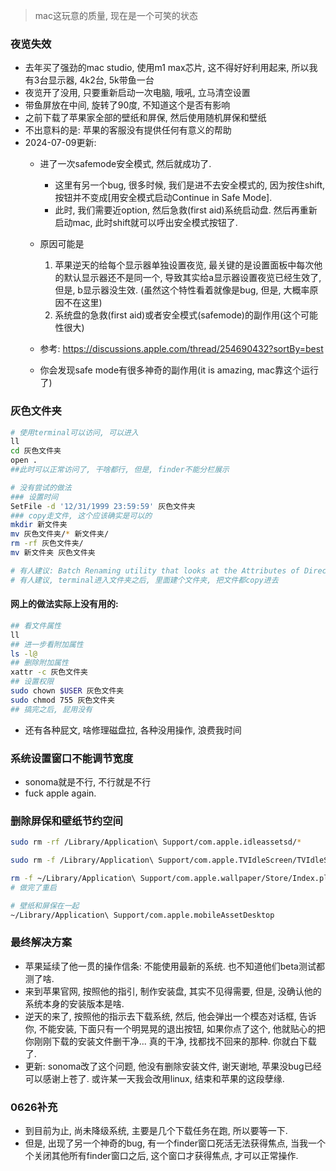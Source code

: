 > mac这玩意的质量, 现在是一个可笑的状态

### 夜览失效

* 去年买了强劲的mac studio, 使用m1 max芯片, 这不得好好利用起来, 所以我有3台显示器, 4k2台, 5k带鱼一台
* 夜览开了没用, 只要重新启动一次电脑, 哦吼, 立马清空设置
* 带鱼屏放在中间, 旋转了90度, 不知道这个是否有影响
* 之前下载了苹果家全部的壁纸和屏保, 然后使用随机屏保和壁纸
* 不出意料的是: 苹果的客服没有提供任何有意义的帮助
* 2024-07-09更新: 
  * 进了一次safemode安全模式, 然后就成功了.
    * 这里有另一个bug, 很多时候, 我们是进不去安全模式的, 因为按住shift, 按钮并不变成[用安全模式启动Continue in Safe Mode].
    * 此时, 我们需要近option, 然后急救(first aid)系统启动盘. 然后再重新启动mac, 此时shift就可以呼出安全模式按钮了. 

  * 原因可能是
    1. 苹果逆天的给每个显示器单独设置夜览, 最关键的是设置面板中每次他的默认显示器还不是同一个, 导致其实给a显示器设置夜览已经生效了, 但是, b显示器没生效. (虽然这个特性看着就像是bug, 但是, 大概率原因不在这里)
    2. 系统盘的急救(first aid)或者安全模式(safemode)的副作用(这个可能性很大)
  * 参考: https://discussions.apple.com/thread/254690432?sortBy=best
  * 你会发现safe mode有很多神奇的副作用(it is amazing, mac靠这个运行了)




### 灰色文件夹

```sh
# 使用terminal可以访问, 可以进入
ll
cd 灰色文件夹
open .
##此时可以正常访问了, 干啥都行, 但是, finder不能分栏展示

# 没有尝试的做法
### 设置时间
SetFile -d '12/31/1999 23:59:59' 灰色文件夹
### copy走文件, 这个应该确实是可以的
mkdir 新文件夹
mv 灰色文件夹/* 新文件夹/
rm -rf 灰色文件夹/
mv 新文件夹 灰色文件夹

# 有人建议: Batch Renaming utility that looks at the Attributes of Directories and files.
# 有人建议, terminal进入文件夹之后, 里面建个文件夹, 把文件都copy进去

```

####  网上的做法实际上没有用的:
```sh
## 看文件属性
ll 
## 进一步看附加属性
ls -l@ 
## 删除附加属性
xattr -c 灰色文件夹
## 设置权限
sudo chown $USER 灰色文件夹
sudo chmod 755 灰色文件夹
## 搞完之后, 屁用没有
```

* 还有各种屁文, 啥修理磁盘拉, 各种没用操作, 浪费我时间

### 系统设置窗口不能调节宽度

* sonoma就是不行, 不行就是不行
* fuck apple again.

### 删除屏保和壁纸节约空间

```sh
sudo rm -rf /Library/Application\ Support/com.apple.idleassetsd/*

sudo rm -f /Library/Application\ Support/com.apple.TVIdleScreen/TVIdleScreenSnapshotLog.plist

rm -f ~/Library/Application\ Support/com.apple.wallpaper/Store/Index.plist
# 做完了重启
```

```sh
# 壁纸和屏保在一起
~/Library/Application\ Support/com.apple.mobileAssetDesktop
```

### 最终解决方案

* 苹果延续了他一贯的操作信条: 不能使用最新的系统. 也不知道他们beta测试都测了啥.
* 来到苹果官网, 按照他的指引, 制作安装盘, 其实不见得需要, 但是, 没确认他的系统本身的安装版本是啥. 
* 逆天的来了, 按照他的指示去下载系统, 然后, 他会弹出一个模态对话框, 告诉你, 不能安装, 下面只有一个明晃晃的退出按钮, 如果你点了这个, 他就贴心的把你刚刚下载的安装文件删干净... 真的干净, 找都找不回来的那种. 你就白下载了.
* 更新: sonoma改了这个问题, 他没有删除安装文件, 谢天谢地, 苹果没bug已经可以感谢上苍了. 或许某一天我会改用linux, 结束和苹果的这段孽缘.

### 0626补充

* 到目前为止, 尚未降级系统, 主要是几个下载任务在跑, 所以要等一下.
* 但是, 出现了另一个神奇的bug, 有一个finder窗口死活无法获得焦点, 当我一个个关闭其他所有finder窗口之后, 这个窗口才获得焦点, 才可以正常操作.
